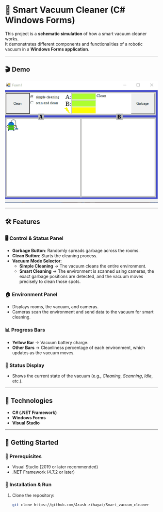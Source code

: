 # 🤖 Smart Vacuum Cleaner (C# Windows Forms)

This project is a **schematic simulation** of how a smart vacuum cleaner works.  
It demonstrates different components and functionalities of a robotic vacuum in a **Windows Forms application**.

---

## 🎬 Demo

![Smart Vacuum Demo](assets/Animation2.gif)


---

## 🛠️ Features

### 🖥️ Control & Status Panel
- **Garbage Button**: Randomly spreads garbage across the rooms.  
- **Clean Button**: Starts the cleaning process.  
- **Vacuum Mode Selector**:  
  - **Simple Cleaning** → The vacuum cleans the entire environment.  
  - **Smart Cleaning** → The environment is scanned using cameras, the exact garbage positions are detected, and the vacuum moves precisely to clean those spots.  

### 🏠 Environment Panel
- Displays rooms, the vacuum, and cameras.  
- Cameras scan the environment and send data to the vacuum for smart cleaning.  

### 📊 Progress Bars
- **Yellow Bar** → Vacuum battery charge.  
- **Other Bars** → Cleanliness percentage of each environment, which updates as the vacuum moves.  

### 🔎 Status Display
- Shows the current state of the vacuum (e.g., *Cleaning*, *Scanning*, *Idle*, etc.).  

---

## 🚀 Technologies
- **C# (.NET Framework)**  
- **Windows Forms**  
- **Visual Studio**  

---

## 📖 Getting Started

### 🔹 Prerequisites
- Visual Studio (2019 or later recommended)  
- .NET Framework (4.7.2 or later)  

### 🔹 Installation & Run
1. Clone the repository:
   ```bash
   git clone https://github.com/Arash-zihayat/Smart_vacuum_cleaner
